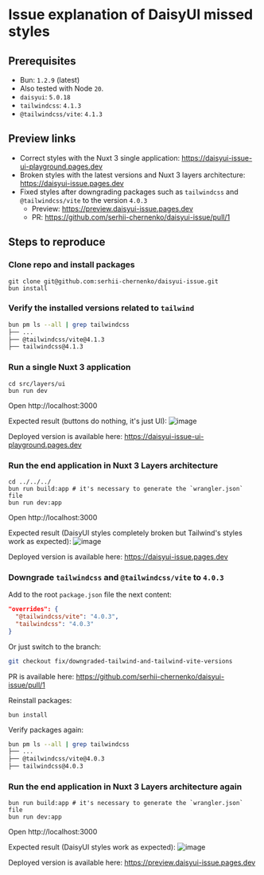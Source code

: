 # Issue explanation of DaisyUI missed styles

## Prerequisites

- Bun: `1.2.9` (latest)
- Also tested with Node `20`.
- `daisyui`: `5.0.18`
- `tailwindcss`: `4.1.3`
- `@tailwindcss/vite`: `4.1.3`

## Preview links

- Correct styles with the Nuxt 3 single application: https://daisyui-issue-ui-playground.pages.dev
- Broken styles with the latest versions and Nuxt 3 layers architecture: https://daisyui-issue.pages.dev
- Fixed styles after downgrading packages such as `tailwindcss` and `@tailwindcss/vite` to the version `4.0.3`
  - Preview: https://preview.daisyui-issue.pages.dev
  - PR: https://github.com/serhii-chernenko/daisyui-issue/pull/1
 
## Steps to reproduce

### Clone repo and install packages

```
git clone git@github.com:serhii-chernenko/daisyui-issue.git
bun install
```

### Verify the installed versions related to `tailwind`

```bash
bun pm ls --all | grep tailwindcss
├── ...
├── @tailwindcss/vite@4.1.3
├── tailwindcss@4.1.3
```

### Run a single Nuxt 3 application

```
cd src/layers/ui
bun run dev
```

Open http://localhost:3000

Expected result (buttons do nothing, it's just UI):
![image](https://github.com/user-attachments/assets/a99b141b-90c1-4fd9-b22b-fb25f69008e5)

Deployed version is available here:
https://daisyui-issue-ui-playground.pages.dev

### Run the end application in Nuxt 3 Layers architecture

```
cd ../../../
bun run build:app # it's necessary to generate the `wrangler.json` file
bun run dev:app
```

Open http://localhost:3000

Expected result (DaisyUI styles completely broken but Tailwind's styles work as expected):
![image](https://github.com/user-attachments/assets/2a9deece-7691-45ab-a301-84ab83924674)

Deployed version is available here:
https://daisyui-issue.pages.dev

### Downgrade `tailwindcss` and `@tailwindcss/vite` to `4.0.3`

Add to the root `package.json` file the next content:
```json
"overrides": {
  "@tailwindcss/vite": "4.0.3",
  "tailwindcss": "4.0.3"
}
```

Or just switch to the branch:
```bash
git checkout fix/downgraded-tailwind-and-tailwind-vite-versions
```

PR is available here:
https://github.com/serhii-chernenko/daisyui-issue/pull/1

Reinstall packages:
```
bun install
```

Verify packages again:
```bash
bun pm ls --all | grep tailwindcss
├── ...
├── @tailwindcss/vite@4.0.3
├── tailwindcss@4.0.3
```

### Run the end application in Nuxt 3 Layers architecture again

```
bun run build:app # it's necessary to generate the `wrangler.json` file
bun run dev:app
```

Open http://localhost:3000

Expected result (DaisyUI styles work as expected):
![image](https://github.com/user-attachments/assets/48a25205-c0b0-42d9-9196-59f0882a16fb)

Deployed version is available here:
https://preview.daisyui-issue.pages.dev
